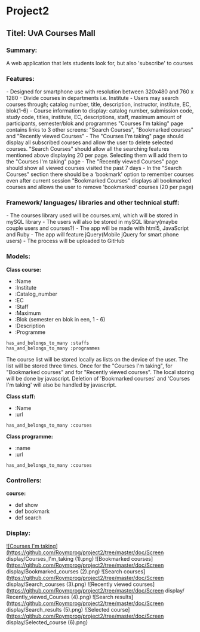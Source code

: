 <h1>Project2</h1>

<h2>Titel: UvA Courses Mall</h2>

<h3>Summary:</h3>
A web application that lets students look for, but also 'subscribe' to courses

<h3>Features:</h3>
  - Designed for smartphone use with resolution between 320x480 and 760 x 1280
  - Divide courses in departments i.e. Institute
  - Users may search courses through; catalog number, title, description, instructor, institute, EC, blok(1-6)
  - Course information to display: catalog number, submission code, study code, titles, institute, EC, descriptions, staff, maximum amount 
  of participants, semester/blok and programmes
  "Courses I'm taking" page contains links to 3 other screens: "Search Courses", "Bookmarked courses" and "Recently viewed Courses"
  - The "Courses I'm taking" page should display all subscribed courses and allow the user to delete selected courses. 
  "Search Courses" should allow all the searching features mentioned above displaying 20 per page. Selecting them will add
  them to the "Courses I'm taking" page
  - The "Recently viewed Courses" page should show all viewed courses visited the past 7 days
  - In the "Search Courses" section there should be a 'bookmark' option to remember courses even after current session
  "Bookmarked Courses" displays all bookmarked courses and allows the user to remove 'bookmarked' courses (20 per page)
  
<h3>Framework/ languages/ libraries and other technical stuff:</h3>
  - The courses library used will be courses.xml, which will be stored in mySQL library
  - The users will also be stored in mySQL library(maybe couple users and courses?)
  - The app will be made with html5, JavaScript and Ruby
  - The app will feature jQuery(Mobile jQuery for smart phone users)
  - The process will be uploaded to GitHub

<h3>Models:</h3>

**Class course:**

  - :Name
  - :Institute 
  - :Catalog_number
  - :EC
  - :Staff 
  - :Maximum
  - :Blok (semester en blok in een, 1 - 6)
  - :Description
  - :Programme

`has_and_belongs_to_many :staffs`
<br>
`has_and_belongs_to_many :programmes`

The course list will be stored locally as lists on the device of the user. The list will be stored three 
times. Once for the "Courses I'm taking", for "Bookmarked courses" and for "Recently viewed courses". The local
storing will be done by javascript. Deletion of 'Bookmarked courses' and 'Courses I'm taking' will also be 
handled by javascript.

**Class staff:**

 -  :Name
 -  :url

`has_and_belongs_to_many :courses`

**Class programme:**

  - :name
  - :url

`has_and_belongs_to_many :courses`


<h3>Controllers: </h3>

**course:**

- def show
- def bookmark
- def search

<h3>Display:</h3>
<a href="https://github.com/Roymprog/project2/tree/master/doc/Screen display/Courses_I'm_taking (1).png"</a>

![Courses I'm taking](https://github.com/Roymprog/project2/tree/master/doc/Screen display/Courses_I'm_taking (1).png)
![Bookmarked courses](https://github.com/Roymprog/project2/tree/master/doc/Screen display/Bookmarked_courses (2).png)
![Search courses](https://github.com/Roymprog/project2/tree/master/doc/Screen display/Search_courses (3).png)
![Recently viewed courses](https://github.com/Roymprog/project2/tree/master/doc/Screen display/   Recently_viewed_Courses (4).png)
![Search results](https://github.com/Roymprog/project2/tree/master/doc/Screen display/Search_results (5).png)
![Selected course](https://github.com/Roymprog/project2/tree/master/doc/Screen display/Selected_course (6).png)

